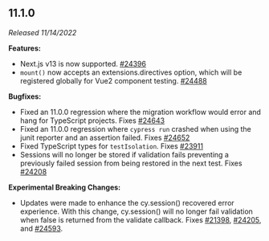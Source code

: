 ## 11.1.0

_Released 11/14/2022_

**Features:**

- Next.js v13 is now supported.
  [#24396](https://github.com/cypress-io/cypress/pull/24396)
- `mount()` now accepts an extensions.directives option, which will be registered
  globally for Vue2 component testing.
  [#24488](https://github.com/cypress-io/cypress/pull/24488)

**Bugfixes:**

- Fixed an 11.0.0 regression where the migration workflow would error and hang
  for TypeScript projects. Fixes
  [#24643](https://github.com/cypress-io/cypress/issues/24643)
- Fixed an 11.0.0 regression where `cypress run` crashed when using the junit
  reporter and an assertion failed. Fixes
  [#24652](https://github.com/cypress-io/cypress/issues/24652)
- Fixed TypeScript types for `testIsolation`. Fixes
  [#23911](https://github.com/cypress-io/cypress/issues/23911)
- Sessions will no longer be stored if validation fails preventing a previously
  failed session from being restored in the next test. Fixes
  [#24208](https://github.com/cypress-io/cypress/issues/24208)

**Experimental Breaking Changes:**

- Updates were made to enhance the cy.session() recovered error experience. With
  this change, cy.session() will no longer fail validation when false is
  returned from the validate callback. Fixes
  [#21398](https://github.com/cypress-io/cypress/issues/21398),
  [#24205](https://github.com/cypress-io/cypress/issues/24205), and
  [#24593](https://github.com/cypress-io/cypress/issues/24593).
